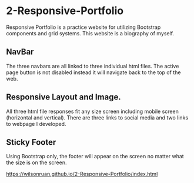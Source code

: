 # 2-Responsive-Portfolio

Responsive Portfolio is a practice website for utilizing Bootstrap components and grid systems. This website is a biography of myself. 

## NavBar

The three navbars are all linked to three individual html files.  The active page button is not disabled instead it will navigate back to the top of the web.  

## Responsive Layout and Image.

All three html file responses fit any size screen including mobile screen (horizontal and vertical). There are three links to social media and two links to webpage I developed. 

## Sticky Footer

Using Bootstrap only, the footer will appear on the screen no matter what the size is on the screen. 


https://wilsonruan.github.io/2-Responsive-Portfolio/index.html



